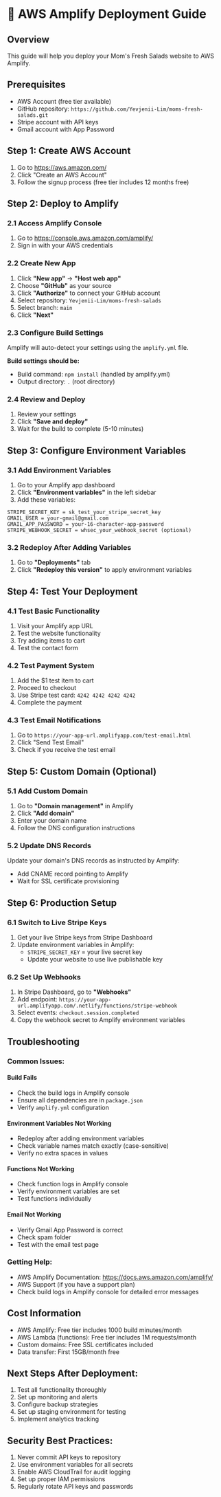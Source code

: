 # 🚀 AWS Amplify Deployment Guide

## Overview
This guide will help you deploy your Mom's Fresh Salads website to AWS Amplify.

## Prerequisites
- AWS Account (free tier available)
- GitHub repository: `https://github.com/Yevjenii-Lim/moms-fresh-salads.git`
- Stripe account with API keys
- Gmail account with App Password

## Step 1: Create AWS Account
1. Go to https://aws.amazon.com/
2. Click "Create an AWS Account"
3. Follow the signup process (free tier includes 12 months free)

## Step 2: Deploy to Amplify

### 2.1 Access Amplify Console
1. Go to https://console.aws.amazon.com/amplify/
2. Sign in with your AWS credentials

### 2.2 Create New App
1. Click **"New app"** → **"Host web app"**
2. Choose **"GitHub"** as your source
3. Click **"Authorize"** to connect your GitHub account
4. Select repository: `Yevjenii-Lim/moms-fresh-salads`
5. Select branch: `main`
6. Click **"Next"**

### 2.3 Configure Build Settings
Amplify will auto-detect your settings using the `amplify.yml` file.

**Build settings should be:**
- Build command: `npm install` (handled by amplify.yml)
- Output directory: `.` (root directory)

### 2.4 Review and Deploy
1. Review your settings
2. Click **"Save and deploy"**
3. Wait for the build to complete (5-10 minutes)

## Step 3: Configure Environment Variables

### 3.1 Add Environment Variables
1. Go to your Amplify app dashboard
2. Click **"Environment variables"** in the left sidebar
3. Add these variables:

```
STRIPE_SECRET_KEY = sk_test_your_stripe_secret_key
GMAIL_USER = your-gmail@gmail.com
GMAIL_APP_PASSWORD = your-16-character-app-password
STRIPE_WEBHOOK_SECRET = whsec_your_webhook_secret (optional)
```

### 3.2 Redeploy After Adding Variables
1. Go to **"Deployments"** tab
2. Click **"Redeploy this version"** to apply environment variables

## Step 4: Test Your Deployment

### 4.1 Test Basic Functionality
1. Visit your Amplify app URL
2. Test the website functionality
3. Try adding items to cart
4. Test the contact form

### 4.2 Test Payment System
1. Add the $1 test item to cart
2. Proceed to checkout
3. Use Stripe test card: `4242 4242 4242 4242`
4. Complete the payment

### 4.3 Test Email Notifications
1. Go to `https://your-app-url.amplifyapp.com/test-email.html`
2. Click "Send Test Email"
3. Check if you receive the test email

## Step 5: Custom Domain (Optional)

### 5.1 Add Custom Domain
1. Go to **"Domain management"** in Amplify
2. Click **"Add domain"**
3. Enter your domain name
4. Follow the DNS configuration instructions

### 5.2 Update DNS Records
Update your domain's DNS records as instructed by Amplify:
- Add CNAME record pointing to Amplify
- Wait for SSL certificate provisioning

## Step 6: Production Setup

### 6.1 Switch to Live Stripe Keys
1. Get your live Stripe keys from Stripe Dashboard
2. Update environment variables in Amplify:
   - `STRIPE_SECRET_KEY` = your live secret key
   - Update your website to use live publishable key

### 6.2 Set Up Webhooks
1. In Stripe Dashboard, go to **"Webhooks"**
2. Add endpoint: `https://your-app-url.amplifyapp.com/.netlify/functions/stripe-webhook`
3. Select events: `checkout.session.completed`
4. Copy the webhook secret to Amplify environment variables

## Troubleshooting

### Common Issues:

#### Build Fails
- Check the build logs in Amplify console
- Ensure all dependencies are in `package.json`
- Verify `amplify.yml` configuration

#### Environment Variables Not Working
- Redeploy after adding environment variables
- Check variable names match exactly (case-sensitive)
- Verify no extra spaces in values

#### Functions Not Working
- Check function logs in Amplify console
- Verify environment variables are set
- Test functions individually

#### Email Not Working
- Verify Gmail App Password is correct
- Check spam folder
- Test with the email test page

### Getting Help:
- AWS Amplify Documentation: https://docs.aws.amazon.com/amplify/
- AWS Support (if you have a support plan)
- Check build logs in Amplify console for detailed error messages

## Cost Information
- AWS Amplify: Free tier includes 1000 build minutes/month
- AWS Lambda (functions): Free tier includes 1M requests/month
- Custom domains: Free SSL certificates included
- Data transfer: First 15GB/month free

## Next Steps After Deployment:
1. Test all functionality thoroughly
2. Set up monitoring and alerts
3. Configure backup strategies
4. Set up staging environment for testing
5. Implement analytics tracking

## Security Best Practices:
1. Never commit API keys to repository
2. Use environment variables for all secrets
3. Enable AWS CloudTrail for audit logging
4. Set up proper IAM permissions
5. Regularly rotate API keys and passwords
